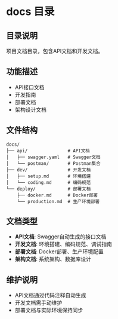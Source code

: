 # docs 目录

## 目录说明
项目文档目录，包含API文档和开发文档。

## 功能描述
- API接口文档
- 开发指南
- 部署文档
- 架构设计文档

## 文件结构
```
docs/
├── api/               # API文档
│   ├── swagger.yaml   # Swagger文档
│   └── postman/       # Postman集合
├── dev/               # 开发文档
│   ├── setup.md       # 环境搭建
│   └── coding.md      # 编码规范
└── deploy/            # 部署文档
    ├── docker.md      # Docker部署
    └── production.md  # 生产环境部署
```

## 文档类型
- **API文档**: Swagger自动生成的接口文档
- **开发文档**: 环境搭建、编码规范、调试指南
- **部署文档**: Docker部署、生产环境配置
- **架构文档**: 系统架构、数据库设计

## 维护说明
- API文档通过代码注释自动生成
- 开发文档需手动维护
- 部署文档与实际环境保持同步